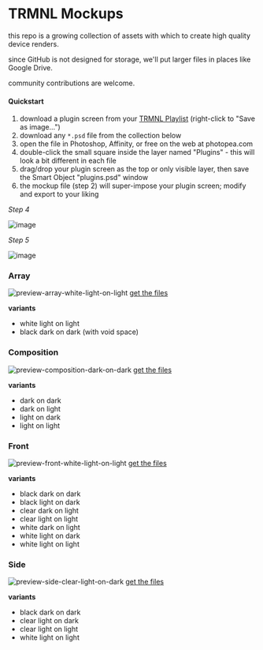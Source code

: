 # TRMNL Mockups
this repo is a growing collection of assets with which to create high quality device renders.

since GitHub is not designed for storage, we'll put larger files in places like Google Drive.

community contributions are welcome.

#### Quickstart

1. download a plugin screen from your [TRMNL Playlist](https://usetrmnl.comm/playlists) (right-click to "Save as image...")
2. download any `*.psd` file from the collection below
3. open the file in Photoshop, Affinity, or free on the web at photopea.com
4. double-click the small square inside the layer named "Plugins" - this will look a bit different in each file
5. drag/drop your plugin screen as the top or only visible layer, then save the Smart Object "plugins.psd" window
6. the mockup file (step 2) will super-impose your plugin screen; modify and export to your liking

_Step 4_

![image](https://github.com/user-attachments/assets/fbe1fb83-86c7-4d55-a549-bce86815cde9)

_Step 5_

![image](https://github.com/user-attachments/assets/faef34a5-a439-4689-8612-e37928d5ccc4)

### Array

![preview-array-white-light-on-light](https://github.com/user-attachments/assets/da5246d5-7999-4fa7-bd27-9c950f6ba7e5)
[get the files](https://drive.google.com/drive/folders/1odgAwxszx4QgdiyYZk7nsh5pw4Ri1gyl?usp=sharing)

**variants**
* white light on light
* black dark on dark (with void space)

### Composition

![preview-composition-dark-on-dark](https://github.com/user-attachments/assets/23bcbab1-8b6c-412d-8bee-effaf8b54359)
[get the files](https://drive.google.com/drive/folders/1MCtlf7bsWZglJAJ1aLyVimm4JP_Va2zX?usp=drive_link)

**variants**
* dark on dark
* dark on light
* light on dark
* light on light

### Front

![preview-front-white-light-on-light](https://github.com/user-attachments/assets/662bbe71-2d75-4ebf-b774-dccbfc330ced)
[get the files](https://drive.google.com/drive/folders/1L9hALmmqIRCCMx0uQZLr_5g9tBI746eC?usp=sharing)

**variants**
* black dark on dark
* black light on dark
* clear dark on light
* clear light on light
* white dark on light
* white light on dark
* white light on light

### Side

![preview-side-clear-light-on-dark](https://github.com/user-attachments/assets/e672f754-5bc0-4462-a7e3-648b09401773)
[get the files](https://drive.google.com/drive/folders/14G90XRcMjrq6EvgEtRgVFlP7_tl3i3ik?usp=drive_link)

**variants**
* black dark on dark
* clear light on dark
* clear light on light
* white light on light
